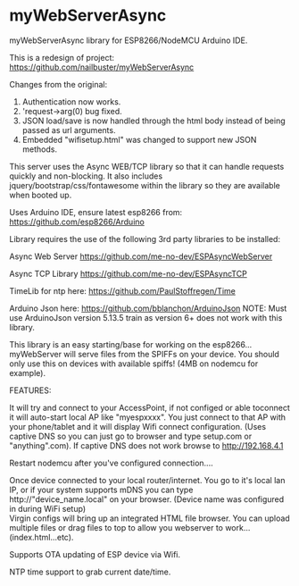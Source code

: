 # myWebServerAsync
myWebServerAsync library for ESP8266/NodeMCU Arduino IDE.  

This is a redesign of project:  https://github.com/nailbuster/myWebServerAsync

Changes from the original:

1) Authentication now works.
2) 'request->arg(0) bug fixed.
3) JSON load/save is now handled through the html body instead of being passed as url arguments.
4) Embedded "wifisetup.html" was changed to support new JSON methods.

This server uses the Async WEB/TCP library so that it can handle requests quickly and non-blocking.  It also includes jquery/bootstrap/css/fontawesome within the library so they are available when booted up.

Uses Arduino IDE,  ensure latest esp8266 from:  https://github.com/esp8266/Arduino  

Library requires the use of the following 3rd party libraries to be installed:

Async Web Server https://github.com/me-no-dev/ESPAsyncWebServer

Async TCP Library https://github.com/me-no-dev/ESPAsyncTCP

TimeLib for ntp here:  https://github.com/PaulStoffregen/Time

Arduino Json here:  https://github.com/bblanchon/ArduinoJson
NOTE: Must use ArduinoJson version 5.13.5 train as version 6+ does not work with this library.

This library is an easy starting/base for working on the esp8266...  myWebServer will serve files from the SPIFFs on your device.  You should only use this on devices with available spiffs!  (4MB on nodemcu for example).

FEATURES:  

It will try and connect to your AccessPoint, if not configed or able toconnect it will auto-start local AP like "myespxxxx".  You just connect to that AP with your phone/tablet and it will display Wifi connect configuration.  (Uses captive DNS so you can just go to browser and type setup.com or "anything".com).
If captive DNS does not work browse to http://192.168.4.1

Restart nodemcu after you've configured connection....

Once device connected to your local router/internet.  You go to it's local lan IP, or if your system supports mDNS you can type http://"device_name.local" on your browser. (Device name was configured in during WiFi setup)  
Virgin configs will bring up an integrated HTML file browser.  You can upload multiple files or drag files to top to allow you webserver to work...(index.html...etc).

Supports OTA updating of ESP device via Wifi.

NTP time support to grab current date/time.


